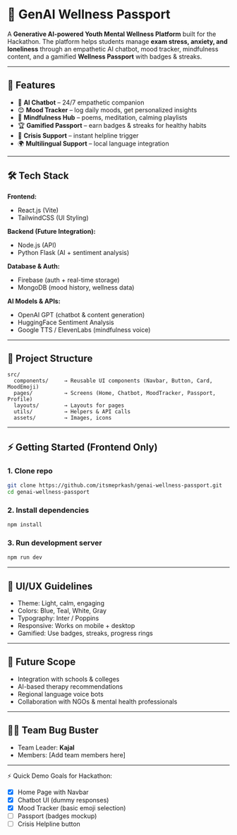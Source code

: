 # 🌱 GenAI Wellness Passport

A **Generative AI-powered Youth Mental Wellness Platform** built for the Hackathon.
The platform helps students manage **exam stress, anxiety, and loneliness** through an empathetic AI chatbot, mood tracker, mindfulness content, and a gamified **Wellness Passport** with badges & streaks.

---

## 🚀 Features

* 🤖 **AI Chatbot** – 24/7 empathetic companion
* 😊 **Mood Tracker** – log daily moods, get personalized insights
* 🎵 **Mindfulness Hub** – poems, meditation, calming playlists
* 🏆 **Gamified Passport** – earn badges & streaks for healthy habits
* 🔔 **Crisis Support** – instant helpline trigger
* 🌍 **Multilingual Support** – local language integration

---

## 🛠️ Tech Stack

**Frontend:**

* React.js (Vite)
* TailwindCSS (UI Styling)

**Backend (Future Integration):**

* Node.js (API)
* Python Flask (AI + sentiment analysis)

**Database & Auth:**

* Firebase (auth + real-time storage)
* MongoDB (mood history, wellness data)

**AI Models & APIs:**

* OpenAI GPT (chatbot & content generation)
* HuggingFace Sentiment Analysis
* Google TTS / ElevenLabs (mindfulness voice)

---

## 📂 Project Structure

```
src/
  components/     → Reusable UI components (Navbar, Button, Card, MoodEmoji)
  pages/          → Screens (Home, Chatbot, MoodTracker, Passport, Profile)
  layouts/        → Layouts for pages
  utils/          → Helpers & API calls
  assets/         → Images, icons
```

---

## ⚡ Getting Started (Frontend Only)

### 1. Clone repo

```bash
git clone https://github.com/itsmeprkash/genai-wellness-passport.git
cd genai-wellness-passport
```

### 2. Install dependencies

```bash
npm install
```

### 3. Run development server

```bash
npm run dev
```

---

## 🎨 UI/UX Guidelines

* Theme: Light, calm, engaging
* Colors: Blue, Teal, White, Gray
* Typography: Inter / Poppins
* Responsive: Works on mobile + desktop
* Gamified: Use badges, streaks, progress rings

---

## 🌟 Future Scope

* Integration with schools & colleges
* AI-based therapy recommendations
* Regional language voice bots
* Collaboration with NGOs & mental health professionals

---

## 👩‍💻 Team Bug Buster

* Team Leader: **Kajal**
* Members: \[Add team members here]

---

⚡ Quick Demo Goals for Hackathon:

* [x] Home Page with Navbar
* [x] Chatbot UI (dummy responses)
* [x] Mood Tracker (basic emoji selection)
* [ ] Passport (badges mockup)
* [ ] Crisis Helpline button
